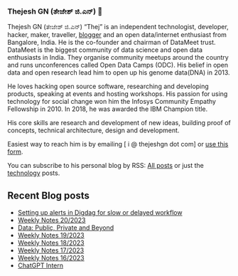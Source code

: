 ### Thejesh GN (ತೇಜೇಶ್ ಜಿ.ಎನ್) 👋

Thejesh GN (ತೇಜೇಶ್ ಜಿ.ಎನ್) “Thej” is an independent technologist, developer, hacker, maker, traveller, [blogger](https://thejeshgn.com/) and an open data/internet enthusiast from Bangalore, India. He is the co-founder and chairman of DataMeet trust. DataMeet is the biggest community of data science and open data enthusiasts in India. They organise community meetups around the country and runs unconferences called Open Data Camps (ODC). His belief in open data and open research lead him to open up his genome data(DNA) in 2013.

He loves hacking open source software, researching and developing products, speaking at events and hosting workshops. His passion for using technology for social change won him the Infosys Community Empathy Fellowship in 2010. In 2018, he was awarded the IBM Champion title.

His core skills are research and development of new ideas, building proof of concepts, technical architecture, design and development.

Easiest way to reach him is by emailing [ i @ thejeshgn dot com] or [use this form](https://thejeshgn.com/contact/).

You can subscribe to his personal blog by RSS: [All posts](https://feeds.thejeshgn.com/thejeshgn) or just the [technology](https://feeds.thejeshgn.com/technology) posts.

## Recent Blog posts
<!-- BLOG-POST-LIST:START -->
- [Setting up alerts in Digdag for slow or delayed workflow](https://thejeshgn.com/2023/05/23/setting-up-alerts-in-digdag-for-slow-or-delayed-workflow/)
- [Weekly Notes 20/2023](https://thejeshgn.com/2023/05/19/weekly-notes-20-2023/)
- [Data: Public, Private and Beyond](https://thejeshgn.com/2023/05/18/data-publicprivate-and-beyond/)
- [Weekly Notes 19/2023](https://thejeshgn.com/2023/05/12/weekly-notes-19-2023/)
- [Weekly Notes 18/2023](https://thejeshgn.com/2023/05/05/weekly-notes-18-2023/)
- [Weekly Notes 17/2023](https://thejeshgn.com/2023/04/28/weekly-notes-17-2023/)
- [Weekly Notes 16/2023](https://thejeshgn.com/2023/04/21/weekly-notes-16-2023/)
- [ChatGPT Intern](https://thejeshgn.com/2023/04/17/chatgpt-intern/)
<!-- BLOG-POST-LIST:END -->

